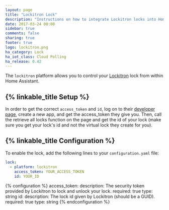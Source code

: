 ```yaml
---
layout: page
title: "Lockitron Lock"
description: "Instructions on how to integrate Lockitron locks into Home Assistant."
date: 2017-03-24 00:00
sidebar: true
comments: false
sharing: true
footer: true
logo: lockitron.png
ha_category: Lock
ha_iot_class: Cloud Polling
ha_release: 0.42
---
```


The `lockitron` platform allows you to control your [Lockitron](https://lockitron.com/) lock from within Home Assistant.

## {% linkable_title Setup %}

In order to get the correct `access_token` and `id`, log on to their [developer page](https://api.lockitron.com/), create a new app, and get the access_token they give you. Then, call the retrieve all locks function on the page and get the id of your lock (make sure you get your lock's id and not the virtual lock they create for you).

## {% linkable_title Configuration %}

To enable the lock, add the following lines to your `configuration.yaml` file:

```yaml
lock:
  - platform: lockitron
    access_token: YOUR_ACCESS_TOKEN
    id: YOUR_ID
```

{% configuration %}
access_token:
  description: The security token provided by Lockitron to lock and unlock your lock.
  required: true
  type: string
id:
  description: The lock id given by Lockitron (should be a GUID).
  required: true
  type: string
{% endconfiguration %}
